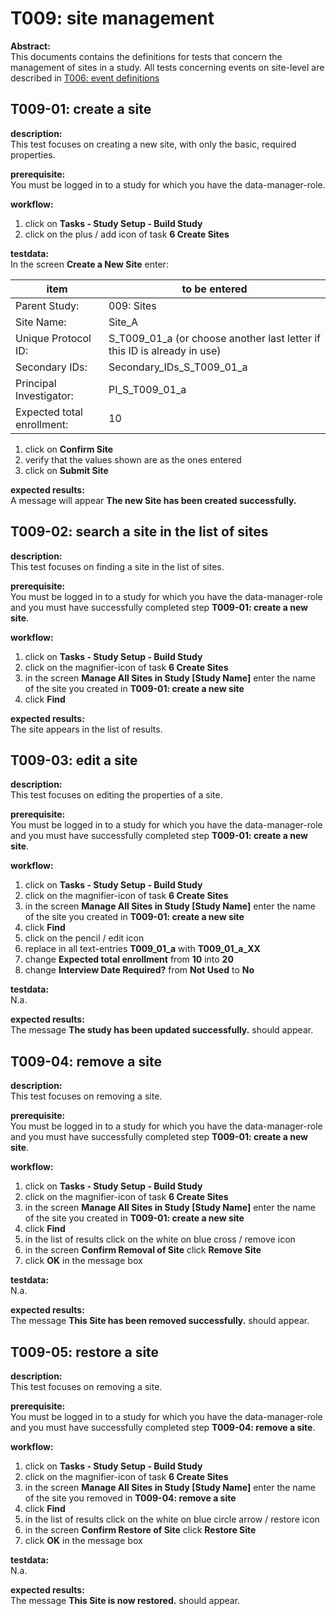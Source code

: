 # T009: site management
**Abstract:**  
This documents contains the definitions for tests that concern the management of sites in a study. 
All tests concerning events on site-level are described in [T006: event definitions](t006.md) 

## T009-01: create a site
**description:**  
This test focuses on creating a new site, with only the basic, required properties.

**prerequisite:**  
You must be logged in to a study for which you have the data-manager-role.

**workflow:**  
1. click on **Tasks - Study Setup - Build Study**
1. click on the plus / add icon of task **6 Create Sites**  

**testdata:**  
In the screen **Create a New Site** enter:

| item | to be entered |
| -- | ----- |
| Parent Study:	|  009: Sites | 
| Site Name: | Site_A |
| Unique Protocol ID:	 | S_T009_01_a (or choose another last letter if this ID is already in use) |
| Secondary IDs: | Secondary_IDs_S_T009_01_a |
| Principal Investigator: | PI_S_T009_01_a |
| Expected total enrollment: | 10 |	

1. click on **Confirm Site**
1. verify that the values shown are as the ones entered
1. click on **Submit Site**

**expected results:**  
A message will appear **The new Site has been created successfully.**  

## T009-02: search a site in the list of sites 
**description:**  
This test focuses on finding a site in the list of sites.

**prerequisite:**  
You must be logged in to a study for which you have the data-manager-role and you must have successfully completed step **T009-01: create a new site**.  

**workflow:**  
1. click on **Tasks - Study Setup - Build Study**
1. click on the magnifier-icon of task **6 Create Sites**
1. in the screen **Manage All Sites in Study [Study Name]** enter the name of the site you created in **T009-01: create a new site**
1. click **Find**

**expected results:**  
The site appears in the list of results.   

## T009-03: edit a site
**description:**  
This test focuses on editing the properties of a site. 

**prerequisite:**  
You must be logged in to a study for which you have the data-manager-role and you must have successfully completed step **T009-01: create a new site**.  

**workflow:**  
1. click on **Tasks - Study Setup - Build Study**
1. click on the magnifier-icon of task **6 Create Sites**
1. in the screen **Manage All Sites in Study [Study Name]** enter the name of the site you created in **T009-01: create a new site**
1. click **Find**
1. click on the pencil / edit icon
1. replace in all text-entries **T009_01_a** with **T009_01_a_XX**
1. change **Expected total enrollment** from **10** into **20**
1. change **Interview Date Required?** from **Not Used** to **No** 

**testdata:**  
N.a.

**expected results:**  
The message **The study has been updated successfully.** should appear.

## T009-04: remove a site
**description:**  
This test focuses on removing a site. 

**prerequisite:**  
You must be logged in to a study for which you have the data-manager-role and you must have successfully completed step **T009-01: create a new site**.  

**workflow:**  
1. click on **Tasks - Study Setup - Build Study**
1. click on the magnifier-icon of task **6 Create Sites**
1. in the screen **Manage All Sites in Study [Study Name]** enter the name of the site you created in **T009-01: create a new site**
1. click **Find**
1. in the list of results click on the white on blue cross / remove icon
1. in the screen **Confirm Removal of Site** click **Remove Site**
1. click **OK** in the message box

**testdata:**  
N.a.

**expected results:**  
The message **This Site has been removed successfully.** should appear.

## T009-05: restore a site
**description:**  
This test focuses on removing a site. 

**prerequisite:**  
You must be logged in to a study for which you have the data-manager-role and you must have successfully completed step **T009-04: remove a site**.  

**workflow:**  
1. click on **Tasks - Study Setup - Build Study**
1. click on the magnifier-icon of task **6 Create Sites**
1. in the screen **Manage All Sites in Study [Study Name]** enter the name of the site you removed in **T009-04: remove a site**
1. click **Find**
1. in the list of results click on the white on blue circle arrow / restore icon
1. in the screen **Confirm Restore of Site** click **Restore Site**
1. click **OK** in the message box

**testdata:**  
N.a.

**expected results:**  
The message **This Site is now restored.** should appear.

